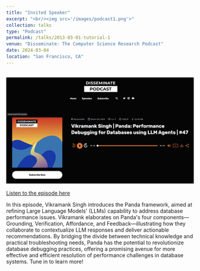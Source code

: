 ```yaml
---
title: "Invited Speaker"
excerpt: "<br/><img src='/images/podcast1.png'>"
collection: talks
type: "Podcast"
permalink: /talks/2013-03-01-tutorial-1
venue: "Disseminate: The Computer Science Research Podcast"
date: 2024-03-04
location: "San Francisco, CA"
---
```


<br/><img src='/images/podcast1.png' width="600">

[Listen to the episode here](https://www.youtube.com/watch?v=_3KO5_2R4_8&t=943s)

In this episode, Vikramank Singh introduces the Panda framework, aimed at refining Large Language Models' (LLMs) capability to address database performance issues. Vikramank elaborates on Panda's four components—Grounding, Verification, Affordance, and Feedback—illustrating how they collaborate to contextualize LLM responses and deliver actionable recommendations. By bridging the divide between technical knowledge and practical troubleshooting needs, Panda has the potential to revolutionize database debugging practices, offering a promising avenue for more effective and efficient resolution of performance challenges in database systems. Tune in to learn more!
